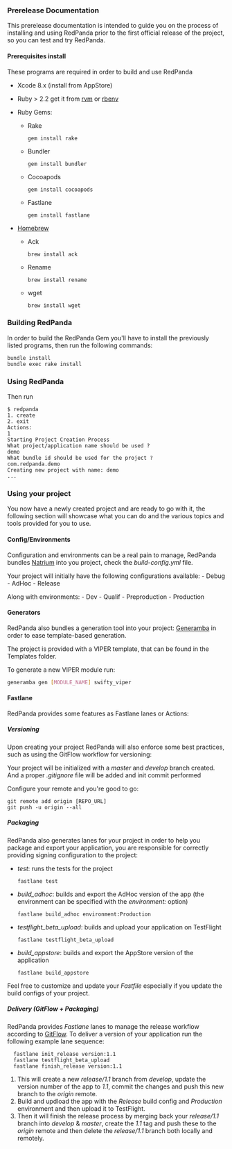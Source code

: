 ### Prerelease Documentation

This prerelease documentation is intended to guide you on the process of installing and using RedPanda prior to the first official release of the project, so you can test and try RedPanda.

#### Prerequisites install

These programs are required in order to build and use RedPanda

- Xcode 8.x (install from AppStore)
- Ruby > 2.2 get it from [rvm](https://rvm.io) or [rbenv](https://github.com/rbenv/rbenv)
- Ruby Gems:
    - Rake
      ```
      gem install rake
      ```
    - Bundler
      ```
      gem install bundler
      ```
    - Cocoapods
      ```
      gem install cocoapods
      ```
    - Fastlane
      ```
      gem install fastlane
      ```

- [Homebrew](http://brew.sh)
    - Ack
      ```
      brew install ack
      ```
    - Rename
      ```
      brew install rename
      ```
    - wget
      ```
      brew install wget
      ```


### Building RedPanda
  In order to build the RedPanda Gem you'll have to install the previously listed programs, then run the following commands:

  ```
  bundle install
  bundle exec rake install
  ```

### Using RedPanda

Then run
```
$ redpanda
1. create
2. exit
Actions:
1
Starting Project Creation Process
What project/application name should be used ?
demo
What bundle id should be used for the project ?
com.redpanda.demo
Creating new project with name: demo
...

```

### Using your project
  You now have a newly created project and are ready to go with it, the following section will showcase what you can do and the various topics and tools provided for you to use.

#### Config/Environments
  Configuration and environments can be a real pain to manage, RedPanda bundles [Natrium](https://github.com/MrCloud/Natrium/) into you project, check the _build-config.yml_ file.

  Your project will initially have the following configurations available:
    - Debug
    - AdHoc
    - Release

  Along with environments:
    - Dev
    - Qualif
    - Preproduction
    - Production

#### Generators
  RedPanda also bundles a generation tool into your project: [Generamba](https://github.com/rambler-digital-solutions/Generamba) in order to ease template-based generation.

  The project is provided with a VIPER template, that can be found in the Templates folder.

  To generate a new VIPER module run:
  ```sh
  generamba gen [MODULE_NAME] swifty_viper
  ```

#### Fastlane
  RedPanda provides some features as Fastlane lanes or Actions:

##### Versioning
  Upon creating your project RedPanda will also enforce some best practices, such as using the GitFlow workflow for versioning:

  Your project will be initialized with a _master_ and _develop_ branch created. And a proper _.gitignore_ file will be added and init commit performed

  Configure your remote and you're good to go:
  ```
  git remote add origin [REPO_URL]
  git push -u origin --all
  ```

##### Packaging
  RedPanda also generates lanes for your project in order to help you package and export your application, you are responsible for correctly providing signing configuration to the project:
  - _test_: runs the tests for the project
      ```
      fastlane test
      ```
  - _build_adhoc_: builds and export the AdHoc version of the app (the environment can be specified with the _environment:_ option)
      ```
      fastlane build_adhoc environment:Production
      ```
  - _testflight_beta_upload_: builds and upload your application on TestFlight
      ```
      fastlane testflight_beta_upload
      ```
  - _build_appstore_: builds and export the AppStore version of the application
      ```
      fastlane build_appstore
      ```

  Feel free to customize and update your _Fastfile_ especially if you update the build configs of your project.

##### Delivery (GitFlow + Packaging)
  RedPanda provides _Fastlane_ lanes to manage the release workflow according to [GitFlow](http://nvie.com/posts/a-successful-git-branching-model/). To deliver a version of your application run the following example lane sequence:
  ```
    fastlane init_release version:1.1
    fastlane testflight_beta_upload
    fastlane finish_release version:1.1
  ```

  1. This will create a new _release/1.1_ branch from _develop_, update the version number of the app to _1.1_, commit the changes and push this new branch to the _origin_ remote.
  2. Build and updload the app with the _Release_ build config and _Production_ environment and then upload it to TestFlight.
  3. Then it will finish the release process by merging back your _release/1.1_ branch into _develop_ & _master_, create the _1.1_ tag and push these to the _origin_ remote and then delete the _release/1.1_ branch both locally and remotely.
